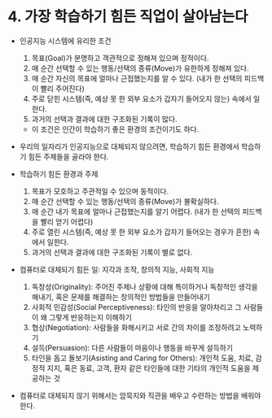 # 4. 가장 학습하기 힘든 직업이 살아남는다

- 인공지능 시스템에 유리한 조건

  1. 목표(Goal)가 분명하고 객관적으로 정해져 있으며 정적이다.
  2. 매 순간 선택할 수 있는 행동/선택의 종류(Move)가 유한하게 정해져 있다.
  3. 매 순간 자신의 목표에 얼마나 근접했는지를 알 수 있다. (내가 한 선택의 피드백이 빨리 주어진다)
  4. 주로 닫힌 시스템(즉, 예상 못 한 외부 요소가 갑자기 들어오지 않는) 속에서 일한다.
  5. 과거의 선택과 결과에 대한 구조화된 기록이 많다.

  - 이 조건은 인간이 학습하기 좋은 환경의 조건이기도 하다.

- 우리의 일자리가 인공지능으로 대체되지 않으려면, 학습하기 힘든 환경에서 학습하기 힘든 주제들을 골라야 한다.

- 학습하기 힘든 환경과 주제

  1. 목표가 모호하고 주관적일 수 있으며 동적이다.
  2. 매 순간 선택할 수 있는 행동/선택의 종류(Move)가 불확실하다.
  3. 매 순간 내가 목표에 얼마나 근접했는지를 알기 어렵다. (내가 한 선택의 피드백을 빨리 얻기 어렵다)
  4. 주로 열린 시스템(즉, 예상 못 한 외부 요소가 갑자기 들어오는 경우가 흔한) 속에서 일한다.
  5. 과거의 선택과 결과에 대한 구조화된 기록이 별로 없다.

- 컴퓨터로 대체되기 힘든 일: 지각과 조작, 창의적 지능, 사회적 지능

  1. 독창성(Originality): 주어진 주제나 상황에 대해 특이하거나 독창적인 생각을 해내기, 혹은 문제를 해결하는 창의적인 방법들을 만들어내기
  2. 사회적 민감성(Social Perceptiveness): 타인의 반응을 알아차리고 그 사람들이 왜 그렇게 반응하는지 이해하기
  3. 협상(Negotiation): 사람들을 화해시키고 서로 간의 차이를 조정하려고 노력하기
  4. 설득(Persuasion): 다른 사람들이 마음이나 행동을 바꾸게 설득하기
  5. 타인을 돕고 돌보기(Asisting and Caring for Others): 개인적 도움, 치료, 감정적 지지, 혹은 동료, 고객, 환자 같은 타인들에 대한 기타의 개인적 도움을 제공하는 것

- 컴퓨터로 대체되지 않기 위해서는 암묵지와 직관을 배우고 수련하는 방법을 배워야 한다.

